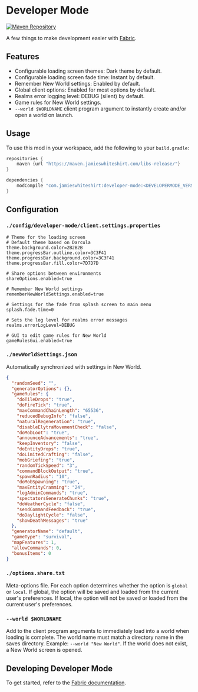 # Developer Mode
[![Maven Repository](https://img.shields.io/maven-metadata/v/https/maven.jamieswhiteshirt.com/libs-release/com/jamieswhiteshirt/developer-mode/maven-metadata.xml.svg)](https://maven.jamieswhiteshirt.com/libs-release/com/jamieswhiteshirt/developer-mode/)

A few things to make development easier with [Fabric](https://fabricmc.net/).

## Features

- Configurable loading screen themes: Dark theme by default.
- Configurable loading screen fade time: Instant by default.
- Remember New World settings: Enabled by default.
- Global client options: Enabled for most options by default.
- Realms error logging level: DEBUG (silent) by default.
- Game rules for New World settings.
- `--world $WORLDNAME` client program argument to instantly create and/or open a world on launch.

## Usage

To use this mod in your workspace, add the following to your `build.gradle`:

```groovy
repositories {
    maven {url "https://maven.jamieswhiteshirt.com/libs-release/"}
}

dependencies {
    modCompile "com.jamieswhiteshirt:developer-mode:<DEVELOPERMODE_VERSION>"
}
```

## Configuration

### `./config/developer-mode/client.settings.properties`

```properties
# Theme for the loading screen
# Default theme based on Darcula
theme.background.color=2B2B2B
theme.progressBar.outline.color=3C3F41
theme.progressBar.background.color=3C3F41
theme.progressBar.fill.color=7D7D7D

# Share options between environments
shareOptions.enabled=true

# Remember New World settings
rememberNewWorldSettings.enabled=true

# Settings for the fade from splash screen to main menu
splash.fade.time=0

# Sets the log level for realms error messages
realms.errorLogLevel=DEBUG

# GUI to edit game rules for New World
gameRulesGui.enabled=true
```

### `./newWorldSettings.json`

Automatically synchronized with settings in New World.

```json
{
  "randomSeed": "",
  "generatorOptions": {},
  "gameRules": {
    "doTileDrops": "true",
    "doFireTick": "true",
    "maxCommandChainLength": "65536",
    "reducedDebugInfo": "false",
    "naturalRegeneration": "true",
    "disableElytraMovementCheck": "false",
    "doMobLoot": "true",
    "announceAdvancements": "true",
    "keepInventory": "false",
    "doEntityDrops": "true",
    "doLimitedCrafting": "false",
    "mobGriefing": "true",
    "randomTickSpeed": "3",
    "commandBlockOutput": "true",
    "spawnRadius": "10",
    "doMobSpawning": "true",
    "maxEntityCramming": "24",
    "logAdminCommands": "true",
    "spectatorsGenerateChunks": "true",
    "doWeatherCycle": "false",
    "sendCommandFeedback": "true",
    "doDaylightCycle": "false",
    "showDeathMessages": "true"
  },
  "generatorName": "default",
  "gameType": "survival",
  "mapFeatures": 1,
  "allowCommands": 0,
  "bonusItems": 0
}
```

### `./options.share.txt`

Meta-options file. For each option determines whether the option is `global` or `local`.
If global, the option will be saved and loaded from the current user's preferences.
If local, the option will not be saved or loaded from the current user's preferences.

### `--world $WORLDNAME`

Add to the client program arguments to immediately load into a world when loading is complete.
The world name must match a directory name in the saves directory. Example: `--world "New World"`.
If the world does not exist, a New World screen is opened.

## Developing Developer Mode

To get started, refer to the [Fabric documentation](https://fabricmc.net/wiki/setup).
